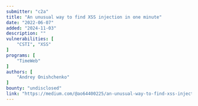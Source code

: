 ```yaml
---
submitter: "c2a"
title: "An unusual way to find XSS injection in one minute"
date: "2022-06-07"
added: "2024-11-03"
description: ""
vulnerabilities: [
    "CSTI", "XSS"
]
programs: [
    "TimeWeb"
]
authors: [
    "Andrey Onishchenko"
]
bounty: "undisclosed"
link: "https://medium.com/@ao64400225/an-unusual-way-to-find-xss-injection-in-one-minute-9ed2c7e2a848"
---
```




